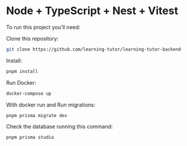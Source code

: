 # Node + TypeScript + Nest + Vitest

To run this project you'll need:

Clone this repository:
```sh
git clone https://github.com/learning-tutor/learning-tutor-backend
```

Install:
```sh
pnpm install
```

Run Docker:
```sh
docker-compose up
```

With docker run and Run migrations:
```sh
pnpm prisma migrate dev
```


Check the database running this command:
```sh
pnpm prisma studio
```

